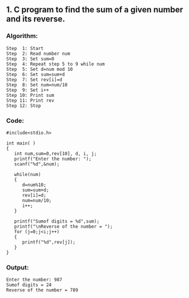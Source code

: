 ## 1. C program to find the sum of a given number and its reverse.

### Algorithm:
```
Step  1: Start
Step  2: Read number num
Step  3: Set sum=0
Step  4: Repeat step 5 to 9 while num
Step  5: Set d=num mod 10
Step  6: Set sum=sum+d
Step  7: Set rev[i]=d
Step  8: Set num=num/10
Step  9: Set i++
Step 10: Print sum
Step 11: Print rev
Step 12: Stop
```
### Code:
```
#include<stdio.h>

int main( )
{
   int num,sum=0,rev[10], d, i, j;
   printf("Enter the number: ");
   scanf("%d",&num);

   while(num)
   {
      d=num%10;
      sum=sum+d;
      rev[i]=d;
      num=num/10;
      i++;
   }

   printf("Sumof digits = %d",sum);
   printf("\nReverse of the number = ");
   for (j=0;j<i;j++)
   {
      printf("%d",rev[j]);
   }
}
```
### Output:
```
Enter the number: 987
Sumof digits = 24
Reverse of the number = 789
```
